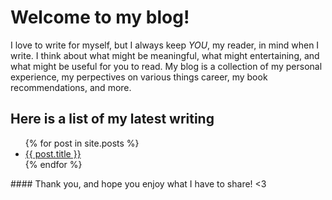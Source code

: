 # Welcome to my blog!

I love to write for myself, but 
I always keep *YOU*, my reader, 
in mind when I write. 
I think about what might be 
meaningful, 
what might entertaining, 
and what might be useful for you 
to read. My blog is a collection of my personal experience, my perpectives on various things career,
 my book recommendations, and more.

## Here is a list of my latest writing
<ul>
  {% for post in site.posts %}
    <li>
      <a href="{{ post.url }}">{{ post.title }}</a>
    </li>
  {% endfor %}
</ul>
#### Thank you, and hope you enjoy what I have to share! <3

